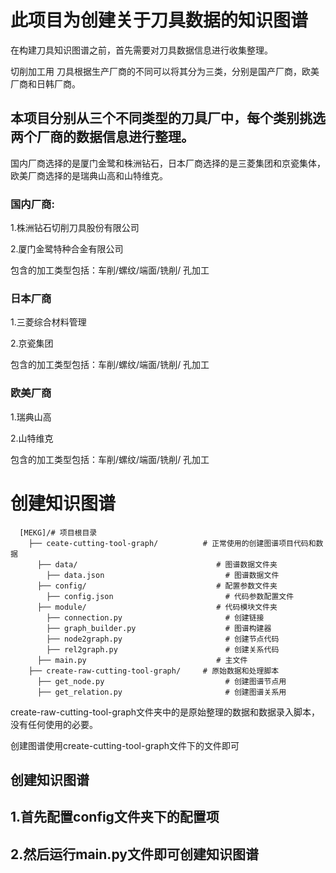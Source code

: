 # 此项目为创建关于刀具数据的知识图谱

在构建刀具知识图谱之前，首先需要对刀具数据信息进行收集整理。

切削加工用 刀具根据生产厂商的不同可以将其分为三类，分别是国产厂商，欧美厂商和日韩厂商。

## 本项目分别从三个不同类型的刀具厂中，每个类别挑选两个厂商的数据信息进行整理。

国内厂商选择的是厦门金鹭和株洲钻石，日本厂商选择的是三菱集团和京瓷集体，欧美厂商选择的是瑞典山高和山特维克。

### 国内厂商:

1.株洲钻石切削刀具股份有限公司

2.厦门金鹭特种合金有限公司 

包含的加工类型包括：车削/螺纹/端面/铣削/ 孔加工

### 日本厂商 

1.三菱综合材料管理

2.京瓷集团 

包含的加工类型包括：车削/螺纹/端面/铣削/ 孔加工

### 欧美厂商 

1.瑞典山高

2.山特维克 

包含的加工类型包括：车削/螺纹/端面/铣削/ 孔加工

# 创建知识图谱

```chatinput
  [MEKG]/# 项目根目录
    ├── ceate-cutting-tool-graph/          # 正常使用的创建图谱项目代码和数据
      ├── data/                               # 图谱数据文件夹
        ├── data.json                           # 图谱数据文件 
      ├── config/                             # 配置参数文件夹
        ├── config.json                         # 代码参数配置文件
      ├── module/                             # 代码模块文件夹
        ├── connection.py                       # 创建链接
        ├── graph_builder.py                    # 图谱构建器
        ├── node2graph.py                       # 创建节点代码
        ├── rel2graph.py                        # 创建关系代码
      ├── main.py                             # 主文件
    ├── create-raw-cutting-tool-graph/     # 原始数据和处理脚本
      ├── get_node.py                           # 创建图谱节点用
      ├── get_relation.py                       # 创建图谱关系用
```

create-raw-cutting-tool-graph文件夹中的是原始整理的数据和数据录入脚本，没有任何使用的必要。

创建图谱使用create-cutting-tool-graph文件下的文件即可

## 创建知识图谱

## 1.首先配置config文件夹下的配置项

## 2.然后运行main.py文件即可创建知识图谱

